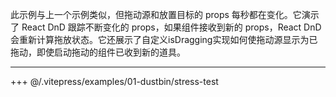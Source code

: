 此示例与上一个示例类似，但拖动源和放置目标的 props 每秒都在变化。它演示了 React DnD 跟踪不断变化的 props，如果组件接收到新的 props，React DnD 会重新计算拖放状态。它还展示了自定义isDragging实现如何使拖动源显示为已拖动，即使启动拖动的组件已收到新的道具。

---

+++ @/.vitepress/examples/01-dustbin/stress-test
